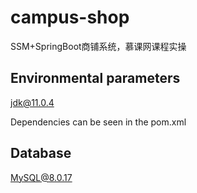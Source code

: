 # campus-shop
SSM+SpringBoot商铺系统，慕课网课程实操


## Environmental parameters

jdk@11.0.4

Dependencies can be seen in the pom.xml

## Database

MySQL@8.0.17
